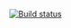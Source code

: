 [![Build status](https://ci.appveyor.com/api/projects/status/d0mtinmwa2s80crf?svg=true)](https://ci.appveyor.com/project/VbyV/patterns1)